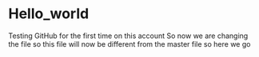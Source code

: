 # Hello_world
Testing GitHub for the first time on this account
So now we are changing the file so this file will now be different from the master file
so here we go
